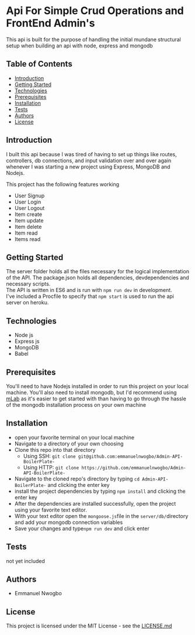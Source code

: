 <h1>Api For Simple Crud Operations and FrontEnd Admin's</h2>

<p>This api is built for the purpose of handling the initial mundane structural setup when building an api with node, express and mongodb</p>

<h2>Table of Contents</h2>
<ul>
  <li><a href="#introduction">Introduction</a></li>
  <li><a href="#gettingstarted">Getting Started</a></li>
  <li><a href="#technologies">Technologies</a></li>
  <li><a href="#prerequisites">Prerequisites</a></li>
  <li><a href="#installation">Installation</a></li>
  <li><a href="#tests">Tests</a></li>
  <li><a href="#authors">Authors</a></li>
  <li><a href="#license">License</a></li>
</ul>

<h2 id="introduction">Introduction</h2>
<p>I built this api because I was tired of having to set up things like routes, controllers, db connections, and input validation over and over again whenever I was starting a new project using Express, MongoDB and Nodejs.</p>
<p>
This project has the following features working
<ul>
  <li>User Signup</li>
  <li>User Login</li>
  <li>User Logout</li>
  <li>Item create</li>
  <li>Item update</li>
  <li>Item delete</li>
  <li>Item read</li>
  <li>Items read</li>
</ul>
</p>

<h2 id="gettingstarted">Getting Started</h2>
<p>The server folder holds all the files necessary for the logical implementation of the API. The package.json holds all dependencies, devdependencies and necessary scripts. <br>The API is written in ES6 and is run with <code>npm run dev</code> in development. <br>I've included a Procfile to specify that <code>npm start</code> is used to run the api server on heroku.</p>

<h2 id="technologies">Technologies</h2>
<ul>
  <li>Node js</li>
  <li>Express js</li>
  <li>MongoDB</li>
  <li>Babel</li>
</ul>

<h2 id="prerequisites">Prerequisites</h2>
<p>You'll need to have Nodejs installed in order to run this project on your local machine. You'll also need to install mongodb, but I'd recommend using <a href="https://mlab.com">mLab</a> as it's easier to get started with than having to go through the hassle of the mongodb installation process on your own machine</p>

<h2 id="installation">Installation</h2>
<p>
  <ul>
  <li>open your favorite terminal on your local machine</li>
  <li>Navigate to a directory of your own choosing</li>
  <li>Clone this repo into that directory
    <ul>
      <li>Using SSH: <code>git clone git@github.com:emmanuelnwogbo/Admin-API-BoilerPlate-</code></li>
      <li>Using HTTP: <code>git clone https://github.com/emmanuelnwogbo/Admin-API-BoilerPlate-</code></li>
    </ul>
  </li>
  <li>Navigate to the cloned repo's directory by typing <code>cd Admin-API-BoilerPlate-</code> and clicking the enter key</li>
  <li>install the project dependencies by typing <code>npm install</code> and clicking the enter key</li>
  <li>After the dependencies are installed successfully, open the project using your favorite text editor.</li>
  <li>With your text editor open the <code>mongoose.js</code>file in the <code>server/db/</code>directory and add your mongodb connection variables</li>
  <li>Save your changes and type<code>npm run dev</code> and click enter</li>
  </ul>
</p>

<h2 id="tests">Tests</h2>
<p>not yet included</p>

<h2 id="authors">Authors</h2>
<p><ul><li>Emmanuel Nwogbo</li></ul></p>

<h2 id="license">License</h2>
This project is licensed under the MIT License - see the <a href="https://github.com/emmanuelnwogbo/Admin-API-BoilerPlate-/blob/master/LICENSE">LICENSE.md</a>